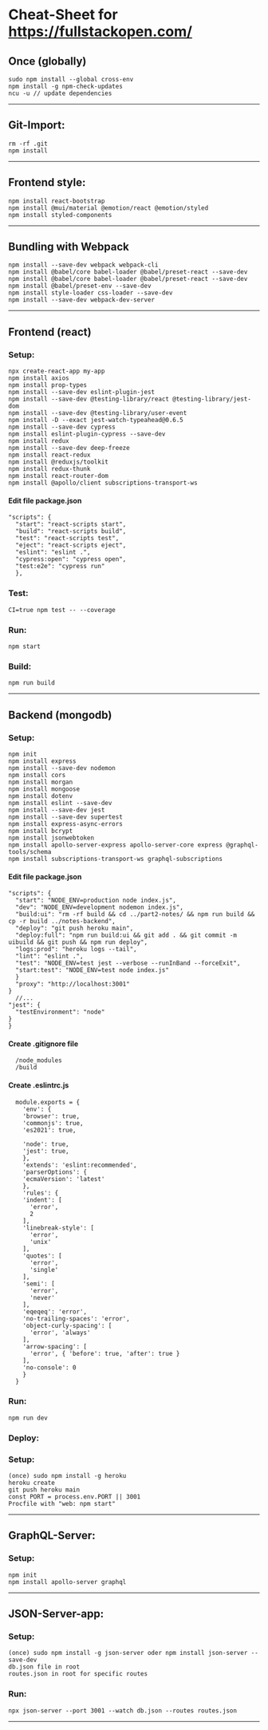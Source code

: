 # Cheat-Sheet for https://fullstackopen.com/

## Once (globally)

    sudo npm install --global cross-env
    npm install -g npm-check-updates
    ncu -u // update dependencies

***

## Git-Import:
    rm -rf .git
    npm install

***

## Frontend style:
    npm install react-bootstrap
    npm install @mui/material @emotion/react @emotion/styled
    npm install styled-components

***

## Bundling with Webpack
    npm install --save-dev webpack webpack-cli
    npm install @babel/core babel-loader @babel/preset-react --save-dev
    npm install @babel/core babel-loader @babel/preset-react --save-dev
    npm install @babel/preset-env --save-dev
    npm install style-loader css-loader --save-dev
    npm install --save-dev webpack-dev-server

***

## Frontend (react)
### Setup:  
    npx create-react-app my-app
    npm install axios
    npm install prop-types
    npm install --save-dev eslint-plugin-jest
    npm install --save-dev @testing-library/react @testing-library/jest-dom
    npm install --save-dev @testing-library/user-event
    npm install -D --exact jest-watch-typeahead@0.6.5
    npm install --save-dev cypress
    npm install eslint-plugin-cypress --save-dev
    npm install redux
    npm install --save-dev deep-freeze
    npm install react-redux
    npm install @reduxjs/toolkit
    npm install redux-thunk
    npm install react-router-dom
    npm install @apollo/client subscriptions-transport-ws
#### Edit file package.json
    "scripts": {
      "start": "react-scripts start",
      "build": "react-scripts build",
      "test": "react-scripts test",
      "eject": "react-scripts eject",
      "eslint": "eslint .",
      "cypress:open": "cypress open",
      "test:e2e": "cypress run"
      },
### Test:
    CI=true npm test -- --coverage
### Run:
    npm start
### Build: 
    npm run build

***

## Backend (mongodb)
###	Setup:
    npm init
    npm install express
    npm install --save-dev nodemon
    npm install cors
    npm install morgan
    npm install mongoose
    npm install dotenv
    npm install eslint --save-dev
    npm install --save-dev jest
    npm install --save-dev supertest
    npm install express-async-errors
    npm install bcrypt
    npm install jsonwebtoken
    npm install apollo-server-express apollo-server-core express @graphql-tools/schema
    npm install subscriptions-transport-ws graphql-subscriptions
#### Edit file package.json
    "scripts": {
      "start": "NODE_ENV=production node index.js",
      "dev": "NODE_ENV=development nodemon index.js",
      "build:ui": "rm -rf build && cd ../part2-notes/ && npm run build && cp -r build ../notes-backend",
      "deploy": "git push heroku main",
      "deploy:full": "npm run build:ui && git add . && git commit -m uibuild && git push && npm run deploy",    
      "logs:prod": "heroku logs --tail",
      "lint": "eslint .",
      "test": "NODE_ENV=test jest --verbose --runInBand --forceExit",
      "start:test": "NODE_ENV=test node index.js"
      }
      "proxy": "http://localhost:3001"
    }
      //...
    "jest": {
      "testEnvironment": "node"
    }
    }
#### Create .gitignore file
      /node_modules
      /build
#### Create .eslintrc.js 
      module.exports = {
        'env': {
        'browser': true,
        'commonjs': true,
        'es2021': true,
        
        'node': true,
        'jest': true,
        },
        'extends': 'eslint:recommended',
        'parserOptions': {
        'ecmaVersion': 'latest'
        },
        'rules': {
        'indent': [
          'error',
          2
        ],
        'linebreak-style': [
          'error',
          'unix'
        ],
        'quotes': [
          'error',
          'single'
        ],
        'semi': [
          'error',
          'never'
        ],
        'eqeqeq': 'error',
        'no-trailing-spaces': 'error',
        'object-curly-spacing': [
          'error', 'always'
        ],
        'arrow-spacing': [
          'error', { 'before': true, 'after': true }
        ],
        'no-console': 0
        }
      }
###	Run:
    npm run dev
###	Deploy:
###	Setup:
    (once) sudo npm install -g heroku
    heroku create
    git push heroku main
    const PORT = process.env.PORT || 3001
    Procfile with "web: npm start"

***

## GraphQL-Server:
###	Setup:
    npm init
    npm install apollo-server graphql

***

## JSON-Server-app:
### Setup:
    (once) sudo npm install -g json-server oder npm install json-server --save-dev
    db.json file in root
    routes.json in root for specific routes
###	Run:
    npx json-server --port 3001 --watch db.json --routes routes.json

***